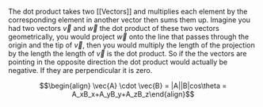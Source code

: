 The dot product takes two [[Vectors]] and multiplies each element by the corresponding element in another vector then sums them up. Imagine you had two vectors $\vec{v}$ and $\vec{w}$ the dot product of these two vectors geometrically, you would project $\vec{w}$ onto the line that passes through the origin and the tip of $\vec{v}$, then you would multiply the length of the projection by the length the length of $\vec{v}$ is the dot product. So if the the vectors are pointing in the opposite direction the dot product would actually be negative. If they are perpendicular it is zero.

$$\begin{align} \vec{A} \cdot \vec{B} = |A||B|cos\theta = A_xB_x+A_yB_y+A_zB_z\end{align}$$
